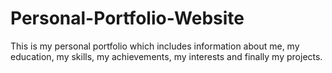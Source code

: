 # Personal-Portfolio-Website
This is my personal portfolio which includes information about me, my education, my skills, my achievements, my interests and finally my projects.
